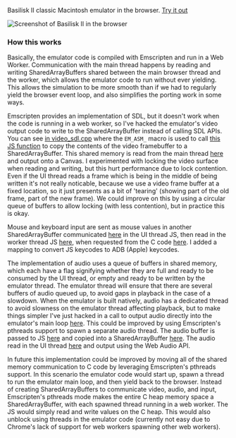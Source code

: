 Basilisk II classic Macintosh emulator in the browser. [Try it out](https://jamesfriend.com.au/projects/basiliskii/BasiliskII-worker.html)

![Screenshot of Basilisk II in the browser](https://jamesfriend.com.au/files/basiliskiijs.png)

### How this works

Basically, the emulator code is compiled with Emscripten and run in a Web Worker. Communication with the main thread happens by reading and writing SharedArrayBuffers shared between the main browser thread and the worker, which allows the emulator code to run without ever yielding. This allows the simulation to be more smooth than if we had to regularly yield the browser event loop, and also simplifies the porting work in some ways.

Emscripten provides an implementation of SDL, but it doesn't work when the code is running in a web worker, so I've hacked the emulator's video output code to write to the SharedArrayBuffer instead of calling SDL APIs. You can see [in video_sdl.cpp](https://github.com/jsdf/macemu/blob/80557e8ff1f411f0fe850669502c2ba5fe056b96/BasiliskII/src/SDL/video_sdl.cpp#L2446-L2449) 
where the `EM_ASM_` macro is used to call [this JS function](https://github.com/jsdf/macemu/blob/1730d17db9e8f3832397e91ce2a43a43aaccfeae/BasiliskII/src/Unix/BasiliskII-worker-boot.js#L136-L146) to copy the contents of the video framebuffer to a SharedArrayBuffer. This shared memory is read from the main thread [here](https://github.com/jsdf/macemu/blob/1730d17db9e8f3832397e91ce2a43a43aaccfeae/BasiliskII/src/Unix/BasiliskII-worker-ui-thread.js#L148-L171) and output onto a Canvas. I experimented with locking the video surface when reading and writing, but this hurt performance due to lock contention. Even if the UI thread reads a frame which is being in the middle of being written it's not really noticable, because we use a video frame buffer at a fixed location, so it just presents as a bit of 'tearing' (showing part of the old frame, part of the new frame). We could improve on this by using a circular queue of buffers to allow locking (with less contention), but in practice this is okay.

Mouse and keyboard input are sent as mouse values in another SharedArrayBuffer communicated [here](https://github.com/jsdf/macemu/blob/1730d17db9e8f3832397e91ce2a43a43aaccfeae/BasiliskII/src/Unix/BasiliskII-worker-ui-thread.js#L66-L117) in the UI thread JS, then read in the worker thread JS [here](https://github.com/jsdf/macemu/blob/1730d17db9e8f3832397e91ce2a43a43aaccfeae/BasiliskII/src/Unix/BasiliskII-worker-boot.js#L91-L119), when requested from the C code [here](https://github.com/jsdf/macemu/blob/80557e8ff1f411f0fe850669502c2ba5fe056b96/BasiliskII/src/SDL/video_sdl.cpp#L2167-L2230). I added a mapping to convert JS keycodes to ADB (Apple) keycodes.

The implementation of audio uses a queue of buffers in shared memory, which each have a flag signifying whether they are full and ready to be consumed by the UI thread, or empty and ready to be written by the emulator thread. The emulator thread will ensure that there are several buffers of audio queued up, to avoid gaps in playback in the case of a slowdown. When the emulator is built natively, audio has a dedicated thread to avoid slowness on the emulator thread affecting playback, but to make things simpler I've just hacked in a call to output audio directly into the emulator's main loop [here](https://github.com/jsdf/macemu/blob/80557e8ff1f411f0fe850669502c2ba5fe056b96/BasiliskII/src/Unix/main_unix.cpp#L1261-L1265). This could be improved by using Emscripten's pthreads support to spawn a separate audio thread. The audio buffer is passed to JS [here](https://github.com/jsdf/macemu/blob/80557e8ff1f411f0fe850669502c2ba5fe056b96/BasiliskII/src/Unix/audio_oss_esd.cpp#L615-L618) and copied into a SharedArrayBuffer [here](https://github.com/jsdf/macemu/blob/bas-emscripten-release/BasiliskII/src/Unix/BasiliskII-worker-boot.js#L238-L266). The audio read in the UI thread [here](https://github.com/jsdf/macemu/blob/bas-emscripten-release/BasiliskII/src/Unix/BasiliskII-worker-ui-thread.js#L137-L159) and output using the Web Audio API.

In future this implementation could be improved by moving all of the shared memory communication to C code by leveraging Emscripten's pthreads support. In this scenario the emulator code would start up, spawn a thread to run the emulator main loop, and then yield back to the browser. Instead of creating SharedArrayBuffers to communicate video, audio, and input, Emscripten's pthreads mode makes the entire C heap memory space a SharedArrayBuffer, with each spawned thread running in a web worker. The JS would simply read and write values on the C heap. This would also unblock using threads in the emulator code (currently not easy due to Chrome's lack of support for web workers spawning other web workers). 
